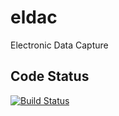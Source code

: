 # eldac
Electronic Data Capture

## Code Status

[![Build Status](https://travis-ci.org/gdonald/eldac.svg?branch=master)](https://travis-ci.org/gdonald/eldac)
